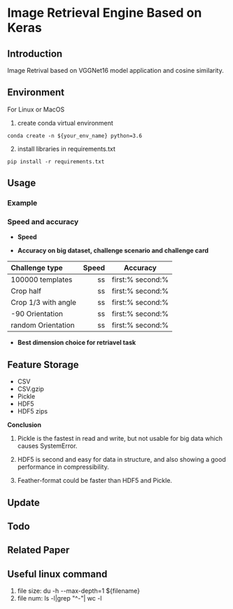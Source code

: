 # Image Retrieval Engine Based on Keras

## Introduction
Image Retrival based on VGGNet16 model application and cosine similarity.

## Environment
For Linux or MacOS

 1. create conda virtual environment

```
conda create -n ${your_env_name} python=3.6
```

 2. install libraries in requirements.txt

```
pip install -r requirements.txt
```

## Usage


### Example

### Speed and accuracy
*  **Speed**

*  **Accuracy on big dataset, challenge scenario and challenge card**


| Challenge type| Speed | Accuracy |
| :-----| ----: | :----: |
| 100000 templates | ss | first:% second:% |
| Crop half | ss | first:% second:%  |
| Crop 1/3 with angle | ss | first:% second:%  |
| -90 Orientation | ss | first:% second:%  |
| random Orientation | ss | first:% second:%  |


*  **Best dimension choice for retriavel task**

## Feature Storage
* CSV
* CSV.gzip
* Pickle
* HDF5
* HDF5 zips




**Conclusion**

1. Pickle is the fastest in read and write, but not usable for big data which causes SystemError.

2. HDF5 is second and easy for data  in structure, and also showing a good performance in compressibility.

3. Feather-format could be faster than HDF5 and Pickle.


## Update


## Todo


## Related Paper


## Useful linux command
1. file size: du -h --max-depth=1  ${filename}
2. file num: ls -l|grep "^-"| wc -l